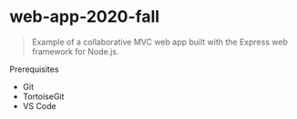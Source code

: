 # web-app-2020-fall

> Example of a collaborative MVC web app built with the Express web framework for Node.js.

Prerequisites

- Git
- TortoiseGit
- VS Code


